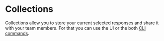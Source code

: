 
# Collections

Collections allow you to store your current selected responses and share it with your team members.
For that you can use the UI or the both [CLI commands](/readme.md#L121).

